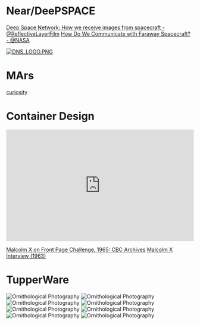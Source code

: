 

# Near/DeePSPACE 
[Deep Space Network: How we receive images from spacecraft - @ReflectiveLayerFilm](https://www.youtube.com/watch?v=DEAVirFERU4&ab_channel=ReflectiveLayer) [How Do We Communicate with Faraway Spacecraft? - @NASA](https://www.youtube.com/watch?v=6WFj-CKldv4&ab_channel=NASAVideo)

[<img src="https://eyes.nasa.gov/apps/dsn-now/images/dsn_logo.png" alt="DNS_LOGO.PNG" />](https://eyes.nasa.gov/apps/dsn-now/dsn.html)

# MArs
[curiosity](https://youtu.be/QofUezbt0ow?t=4)

# Container Design
<iframe height="300" style="width: 100%;" scrolling="no" title="CurrentlyCompiling" src="https://codepen.io/ricoThaka/embed/preview/azzqYBQ?default-tab=html%2Cresult" frameborder="no" loading="lazy" allowtransparency="true" allowfullscreen="true">
  See the Pen <a href="https://codepen.io/ricoThaka/pen/azzqYBQ">
  CurrentlyCompiling</a> by ricoThaka (<a href="https://codepen.io/ricoThaka">@ricoThaka</a>)
  on <a href="https://codepen.io">CodePen</a>.
</iframe>

[Malcolm X on Front Page Challenge, 1965: CBC Archives](https://www.youtube.com/watch?v=C7IJ7npTYrU&ab_channel=CBC) [Malcolm X Interview (1963)]()

# TupperWare

<div class="tupperware">

<img src="https://pbs.twimg.com/media/GAIhWrLa0AAXHYv?format=jpg&amp;name=medium" alt="Ornithological Photography" />
<img src="https://pbs.twimg.com/media/GAIhYsiaYAAXyDu?format=jpg&amp;name=medium" alt="Ornithological Photography" />

</div>
<div class="tupperware">

<img src="https://pbs.twimg.com/media/GAIhWrLa0AAXHYv?format=jpg&amp;name=medium" alt="Ornithological Photography" />
<img src="https://pbs.twimg.com/media/GAIhYsiaYAAXyDu?format=jpg&amp;name=medium" alt="Ornithological Photography" />
<img src="https://pbs.twimg.com/media/F_XKjxubUAAizrB?format=jpg&amp;name=large" alt="Ornithological Photography" />
<img src="https://pbs.twimg.com/media/F_XKmh7akAAUDPJ?format=jpg&amp;name=large" alt="Ornithological Photography" />
</div>

<div class="tupperware">

<img src="https://pbs.twimg.com/media/GAIhWrLa0AAXHYv?format=jpg&amp;name=medium" alt="Ornithological Photography" />
<img src="https://pbs.twimg.com/media/GAIhYsiaYAAXyDu?format=jpg&amp;name=medium" alt="Ornithological Photography" />

</div>